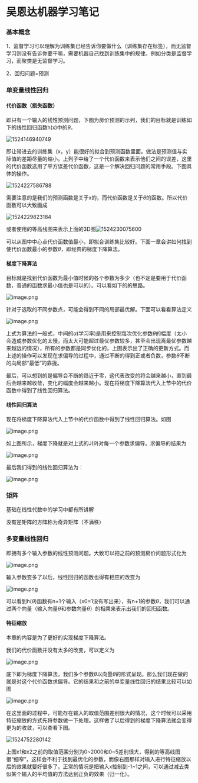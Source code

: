 # 吴恩达机器学习笔记

### 基本概念

1、监督学习可以理解为训练集已经告诉你要做什么（训练集存在标签），而无监督学习则没有告诉你要干嘛，需要机器自己找到训练集中的规律。例如分类是监督学习，而聚类是无监督学习。

2、回归问题=预测 

### 单变量线性回归

#### 代价函数（损失函数）

即只有一个输入的线性预测问题，下图为房价预测的示列，我们的目标就是训练如下的线性回归函数h(x)中的$\theta$。

![1524146940749](https://github.com/chrisli1995/photo/raw/master/markdown/1524146940749.png)

即让带进去的训练集（x，y）能很好的拟合到预测函数里面。做法是预测值与实际值的差距尽量的缩小。上列子中给了一个代价函数来表示他们之间的误差，这里的代价函数选用了平方误差代价函数，这是一个解决回归问题的常用手段。下图具体的操作。

![1524227586788](https://github.com/chrisli1995/photo/raw/master/markdown/1524227586788.png)

需要注意的是我们的预测函数是关于x的，而代价函数是关于$\theta$的函数。所以代价函数可以大致画成

![1524229823184](https://github.com/chrisli1995/photo/raw/master/markdown/1524229823184.png)

或者使用的等高线图来表示上面的3D图![1524230075600](https://github.com/chrisli1995/photo/raw/master/markdown/1524230075600.png)

可以从图中中心点代价函数值最小，即拟合训练集比较好。下面一章会讲如何找到使代价函数最小的参数$\theta$，即经典的梯度下降算法。

#### 梯度下降算法

目标就是找到代价函数为最小值时候的各个参数为多少（也不定是要用于代价函数，普通的函数求最小值也是可以的）。可以看如下的的思路。

![image.png](https://upload-images.jianshu.io/upload_images/7810235-6d82a4da22240f08.png?imageMogr2/auto-orient/strip%7CimageView2/2/w/1240)

针对于选取的不同参数点，可能会得到不同的局部最优解。下面可以看看算法定义

![image.png](https://upload-images.jianshu.io/upload_images/7810235-c878d65951d89238.png?imageMogr2/auto-orient/strip%7CimageView2/2/w/1240)

上式为算法的一般式，中间的$\alpha$(学习率)是用来控制每次优化参数$\theta$的幅度（太小会造成参数优化的太慢，而太大可能超过最优参数较多，甚至会出现离最优参数越来越远的情况），所有的参数都是同步优化的，上图表示出了正确的更新方式。而上述的操作可以发现在求偏导的过程中，通过不断的得到正或者负数，参数$\theta$不断的向局部“最低”的靠拢。

最后，可以想到的是偏导会不断的趋近于零，这代表改变的将会越来越小，直到最后会越来越收敛，变化的幅度会越来越小。现在将梯度下降算法代入上节中的代价函数中得到了线性回归算法。

#### 线性回归算法

现在将梯度下降算法代入上节中的代价函数中得到了线性回归算法。如图

![image.png](https://upload-images.jianshu.io/upload_images/7810235-ba9b6368d0b90f14.png?imageMogr2/auto-orient/strip%7CimageView2/2/w/1240)

如上图所示，梯度下降就是对上式的J($\theta$)对每一个参数求偏导。求偏导的结果为

![image.png](https://upload-images.jianshu.io/upload_images/7810235-f23ef8c96c9ce961.png?imageMogr2/auto-orient/strip%7CimageView2/2/w/1240)

最后我们得到的线性回归算法为：

![image.png](https://upload-images.jianshu.io/upload_images/7810235-92a834ac954b1a9f.png?imageMogr2/auto-orient/strip%7CimageView2/2/w/1240)

### 矩阵

基础在线性代数中的学习中都有所讲解

没有逆矩阵的方阵称为奇异矩阵（不满秩）

### 多变量线性回归

即拥有多个输入参数的线性预测问题。大致可以把之前的预测房价问题形式化为

![image.png](https://upload-images.jianshu.io/upload_images/7810235-5d010576f28a78df.png?imageMogr2/auto-orient/strip%7CimageView2/2/w/1240)

输入参数变多了以后，线性回归的函数也得有相应的改变为

![image.png](https://upload-images.jianshu.io/upload_images/7810235-c3c7343d666d3372.png?imageMogr2/auto-orient/strip%7CimageView2/2/w/1240)

可以看到h($\theta$)函数有n+1个输入（x0=1没有写出来），有n+1的参数$\theta$，我们可以通过两个向量（输入向量$\theta$和参数向量$\theta$）的相乘来表示出我们的回归函数。

#### 特征缩放

本章的内容是为了更好的实现梯度下降算法。

我们的代价函数并没有太多的改变，可以定义为

![image.png](https://upload-images.jianshu.io/upload_images/7810235-e07d628f090952b5.png?imageMogr2/auto-orient/strip%7CimageView2/2/w/1240)

底下即为梯度下降算法，我们多个参数$\theta$以向量$\theta$的形式呈现。那么我们现在做的就是对这个代价函数求偏导。它的结果和之前的单变量线性回归的结果比较可以如图

![image.png](https://upload-images.jianshu.io/upload_images/7810235-ea3420026c31e911.png?imageMogr2/auto-orient/strip%7CimageView2/2/w/1240)

在这里面的过程中，可能存在输入的取值范围差别很大的情况，这个时候可以采用特征缩放的方式先将参数做一下处理。这样做了以后得到的梯度下降算法就会变得更为的收敛，可以查看下图。

![1524752280142](C:\Users\59845\AppData\Local\Temp\1524752280142.png)

上图x1和x2之前的取值范围分别为0~2000和0~5差别很大，得到的等高线图很“细窄”，这样会不利于找到最优化的参数，而像右图那样对输入进行特征缩放以后的效果就要好很多了。正常的情况是把输入x控制到-1~1之间，可以通过减去类似某个输入的平均值的方法达到正负的效果（归一化）。

